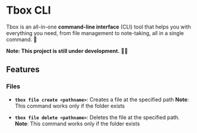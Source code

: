 # Tbox CLI
Tbox is an all-in-one **command-line interface** (CLI) tool that helps you with everything you need, from file management to note-taking, all in a single command. 🚀

**Note: This project is still under development.** 👨‍💻

## Features

### Files
- **`tbox file create <pathname>`**:
Creates a file at the specified path
**Note**: This command works only if the folder exists

- **`tbox file delete <pathname>`**:
Deletes the file at the specified path.
**Note**: This command works only if the folder exists